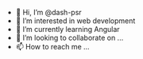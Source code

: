 - 👋 Hi, I’m @dash-psr
- 👀 I’m interested in web development
- 🌱 I’m currently learning Angular
- 💞️ I’m looking to collaborate on ...
- 📫 How to reach me ...

<!---
dash-psr/dash-psr is a ✨ special ✨ repository because its `README.md` (this file) appears on your GitHub profile.
You can click the Preview link to take a look at your changes.
--->
